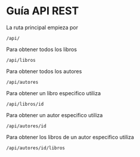 # Guía API REST

La ruta principal empieza por

`/api/`

Para obtener todos los libros

`/api/libros`

Para obtener todos los autores

`/api/autores`

Para obtener un libro especifico utiliza

`/api/libros/id`

Para obtener un autor especifico utiliza

`/api/autores/id`

Para obtener los libros de un autor especifico utiliza

`/api/autores/id/libros`
